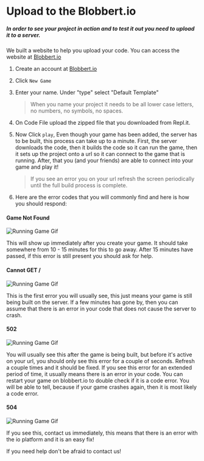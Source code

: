 # Upload to the Blobbert.io

##### In order to see your project in action and to test it out you need to upload it to a server.

We built a website to help you upload your code. You can access the website at [Blobbert.io](https://blobbert.io)

1. Create an account at [Blobbert.io](https://blobbert.io)

2. Click `New Game`

3. Enter your name. Under "type" select "Default Template"
    > When you name your project it needs to be all lower case letters, no numbers, no symbols, no spaces.

4. On Code File upload the zipped file that you downloaded from Repl.it.

5. Now Click `play`, Even though your game has been added, the server has to be built, this process can take up to a minute. First, the server downloads the code, then it builds the code so it can run the game, then it sets up the project onto a url so it can connect to the game that is running. After, that you (and your friends) are able to connect into your game and play it!

    > If you see an error you on your url refresh the screen periodically until the full build process is complete.

6. Here are the error codes that you will commonly find and here is how you should respond:

#### Game Not Found
![Running Game Gif](/images/building)

This will show up immediately after you create your game. It should take somewhere from 10 - 15 minutes for this to go away. After 15 minutes have passed, if this error is still present you should ask for help.

#### Cannot GET /

![Running Game Gif](/images/cannotGet)

This is the first error you will usually see, this just means your game is still being built on the server. If a few minutes has gone by, then you can assume that there is an error in your code that does not cause the server to crash.

#### 502
![Running Game Gif](/images/502)

You will usually see this after the game is being built, but before it's active on your url, you should only see this error for a couple of seconds. Refresh a couple times and it should be fixed. If you see this error for an extended period of time, it usually means there is an error in your code. You can restart your game on blobbert.io to double check if it is a code error. You will be able to tell, because if your game crashes again, then it is most likely a code error.

#### 504
![Running Game Gif](/images/504)

If you see this, contact us immediately, this means that there is an error with the io platform and it is an easy fix!

If you need help don't be afraid to contact us!
